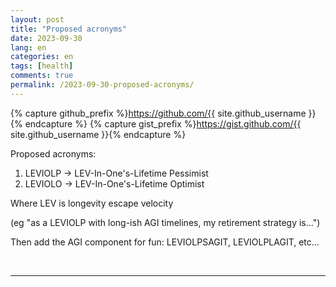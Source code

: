 ```yaml
---
layout: post
title: "Proposed acronyms"
date: 2023-09-30
lang: en
categories: en
tags: [health]
comments: true
permalink: /2023-09-30-proposed-acronyms/
---
```


{% capture github_prefix %}https://github.com/{{ site.github_username }}{% endcapture %}
{% capture gist_prefix %}https://gist.github.com/{{ site.github_username }}{% endcapture %}

Proposed acronyms:

1. LEVIOLP -> LEV-In-One's-Lifetime Pessimist
1. LEVIOLO -> LEV-In-One's-Lifetime Optimist

Where LEV is longevity escape velocity

(eg "as a LEVIOLP with long-ish AGI timelines, my retirement strategy is...")

Then add the AGI component for fun: LEVIOLPSAGIT, LEVIOLPLAGIT, etc...

<br/>

---
